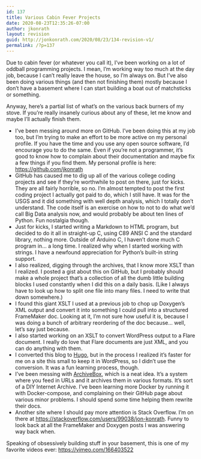 ```yaml
---
id: 137
title: Various Cabin Fever Projects
date: 2020-08-23T12:35:26-07:00
author: jkonrath
layout: revision
guid: http://jonkonrath.com/2020/08/23/134-revision-v1/
permalink: /?p=137
---
```

Due to cabin fever (or whatever you call it), I&#8217;ve been working on a lot of oddball programming projects. I mean, I&#8217;m working way too much at the day job, because I can&#8217;t really leave the house, so I&#8217;m always on. But I&#8217;ve also been doing various things (and then not finishing them) mostly because I don&#8217;t have a basement where I can start building a boat out of matchsticks or something.

Anyway, here&#8217;s a partial list of what&#8217;s on the various back burners of my stove. If you&#8217;re really insanely curious about any of these, let me know and maybe I&#8217;ll actually finish them.

  * I&#8217;ve been messing around more on GitHub. I&#8217;ve been doing this at my job too, but I&#8217;m trying to make an effort to be more active on my personal profile. If you have the time and you use any open source software, I&#8217;d encourage you to do the same. Even if you&#8217;re not a programmer, it&#8217;s good to know how to complain about their documentation and maybe fix a few things if you find them. My personal profile is here: <a href="https://github.com/jkonrath" target="_blank" rel="noopener noreferrer">https://github.com/jkonrath</a>
  * GitHub has caused me to dig up all of the various college coding projects and see if they&#8217;re worthwhile to post on there, just for kicks. They are all fairly horrible, so no. I&#8217;m almost tempted to post the first coding project I actually got paid to do, which I still have. It was for the USGS and it did something with well depth analysis, which I totally don&#8217;t understand. The code itself is an exercise on how to not to do what we&#8217;d call Big Data analysis now, and would probably be about ten lines of Python. Fun nostalgia though.
  * Just for kicks, I started writing a Markdown to HTML program, but decided to do it all in straight-up C, using C89 ANSI C and the standard library, nothing more. Outside of Arduino C, I haven&#8217;t done much C program in&#8230; a long time. I realized why when I started working with strings. I have a newfound appreciation for Python&#8217;s built-in string support.
  * I also realized, digging through the archives, that I know more XSLT than I realized. I posted a gist about this on GitHub, but I probably should make a whole project that&#8217;s a collection of all the dumb little building blocks I used constantly when I did this on a daily basis. (Like I always have to look up how to split one file into many files. I need to write that down somewhere.)
  * I found this giant XSLT I used at a previous job to chop up Doxygen&#8217;s XML output and convert it into something I could pull into a structured FrameMaker doc. Looking at it, I&#8217;m not sure how useful it is, because I was doing a bunch of arbitrary reordering of the doc because&#8230; well, let&#8217;s say just because.
  * I also started working on an XSLT to convert WordPress output to a Flare document. I really do love that Flare documents are just XML, and you can do anything with them.
  * I converted this blog to <a href="https://gohugo.io" target="_blank" rel="noopener noreferrer">Hugo</a>, but in the process I realized it&#8217;s faster for me on a site this small to keep it in WordPress, so I didn&#8217;t use the conversion. It was a fun learning process, though.
  * I&#8217;ve been messing with <a href="https://github.com/pirate/ArchiveBox" target="_blank" rel="noopener noreferrer">ArchiveBox</a>, which is a neat idea. It&#8217;s a system where you feed in URLs and it archives them in various formats. It&#8217;s sort of a DIY Internet Archive. I&#8217;ve been learning more Docker by running it with Docker-compose, and complaining on their GitHub page about various minor problems. I should spend some time helping them rewrite their docs.
  * Another site where I should pay more attention is Stack Overflow. I&#8217;m on there at <a href="https://stackoverflow.com/users/99038/jon-konrath" target="_blank" rel="noopener noreferrer">https://stackoverflow.com/users/99038/jon-konrath</a>. Funny to look back at all the FrameMaker and Doxygen posts I was answering way back when.

Speaking of obsessively building stuff in your basement, this is one of my favorite videos ever: <a href="https://vimeo.com/166403522" target="_blank" rel="noopener noreferrer">https://vimeo.com/166403522</a>
